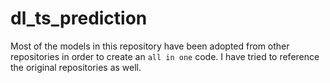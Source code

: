 # dl_ts_prediction

Most of the models in this repository have been adopted from other repositories in order to create an `all in one` code. I have tried to reference the original repositories as well.
